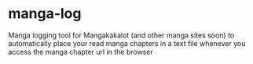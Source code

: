 # manga-log
Manga logging tool for Mangakakalot (and other manga sites soon) to automatically place your read manga chapters in a text file whenever you access the manga chapter url in the browser
